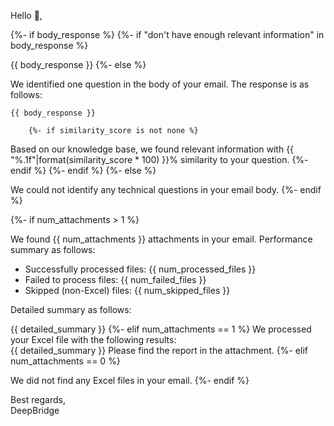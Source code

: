 Hello 👋,  

{%- if body_response %}
    {%- if "don't have enough relevant information" in body_response %}

{{ body_response }}
    {%- else %}

We identified one question in the body of your email. The response is as follows:  

    {{ body_response }}

        {%- if similarity_score is not none %}

Based on our knowledge base, we found relevant information with {{ "%.1f"|format(similarity_score * 100) }}% similarity to your question.
        {%- endif %}
    {%- endif %}
{%- else %}

We could not identify any technical questions in your email body.
{%- endif %}

{%- if num_attachments > 1 %}

We found {{ num_attachments }} attachments in your email.
Performance summary as follows:  

- Successfully processed files: {{ num_processed_files }}
- Failed to process files: {{ num_failed_files }}
- Skipped (non-Excel) files: {{ num_skipped_files }}

Detailed summary as follows:

{{ detailed_summary }}
{%- elif num_attachments == 1 %}
We processed your Excel file with the following results:  
{{ detailed_summary }}
Please find the report in the attachment.
{%- elif num_attachments == 0 %}

We did not find any Excel files in your email.
{%- endif %}

Best regards,  
DeepBridge
